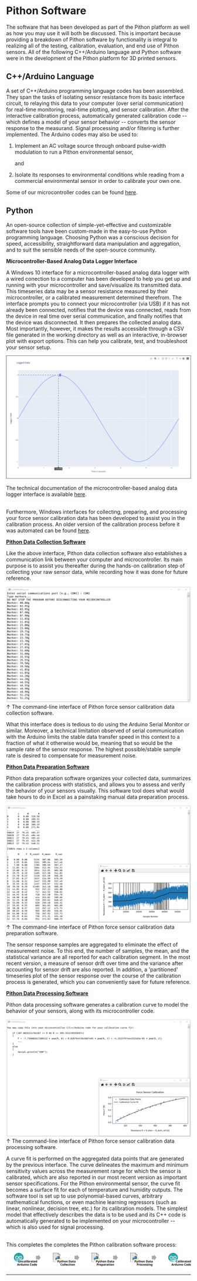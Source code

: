 # Pithon Software

The software that has been developed as part of the Pithon platform as well as how you may use it will both be discussed. This is important because providing a breakdown of Pithon software by functionality is integral to realizing all of the testing, calibration, evaluation, and end use of Pithon sensors. All of the following C++/Arduino language and Python software were in the development of the Pithon platform for 3D printed sensors.

## C++/Arduino Language

A set of C++/Arduino programming language codes has been assembled. They span the tasks of isolating sensor resistance from its basic interface circuit, to relaying this data to your computer (over serial communication) for real-time monitoring, real-time plotting, and sensor calibration. After the interactive calibration process, automatically generated calibration code -- which defines a model of your sensor behavior -- converts the sensor response to the measurand. Signal processing and/or filtering is further implemented. The Arduino codes may also be used to:

 1. Implement an AC voltage source through onboard pulse-width modulation to run a Pithon environmental sensor,
    
    and

 2. Isolate its responses to environmental conditions while reading from a commercial environmental sensor in order to calibrate your own one.

Some of our microcontroller codes can be found [here](https://3d-printed-sensors-development-platform.readthedocs.io/en/latest/4-Terminal-Sensing-for-Real-Time-Data-Logging-Using-a-Microcontroller.html).

## Python

An open-source collection of simple-yet-effective and customizable software tools have been custom-made in the easy-to-use Python programming language. Choosing Python was a conscious decision for speed, accessibility, straightforward data manipulation and aggregation, and to suit the sensible needs of the open-source community.

**Microcontroller-Based Analog Data Logger Interface**

A Windows 10 interface for a microcontroller-based analog data logger with a wired conection to a computer has been developed to help you get up and running with your microcontroller and save/visualize its transmitted data. This timeseries data may be a sensor resistance measured by their microcontroller, or a calibrated measurement determined therefrom. The interface prompts you to connect your microcontroller (via USB) if it has not already been connected, notifies that the device was connected, reads from the device in real time over serial communication, and finally notifies that the device was disconnected. It then prepares the collected analog data. Most importantly, however, it makes the results accessible through a CSV file generated in the working directory as well as an interactive, in-browser plot with export options. This can help you calibrate, test, and troubleshoot your sensor setup.

![](https://raw.githubusercontent.com/keeganmjgreen/3D-Printed-Sensors-Development-Platform/main/img/Microcontroller_Based_Analog_Data_Logger_Interface_Example.png)

The technical documentation of the microcontroller-based analog data logger interface is available [here](https://3d-printed-sensors-development-platform.readthedocs.io/en/latest/Microcontroller-Based-Analog-Data-Logger-Interface.html). \
​

Furthermore, Windows interfaces for collecting, preparing, and processing your force sensor calibration data has been developed to assist you in the calibration process. An older version of the calibration process before it was automated can be found [here](https://3d-printed-sensors-development-platform.readthedocs.io/en/latest/Calibrating-Your-Force-Sensor.html).

[**Pithon Data Collection Software**](https://raw.githubusercontent.com/keeganmjgreen/3D-Printed-Sensors-Development-Platform/main/Force-Sensor-Calibration-Software/Force-Sensor-Calibration-Data-Collection/Force_Sensor_Calibration_Data_Collection.py)

Like the above interface, Pithon data collection software also establishes a communication link between your computer and microcontroller. Its main purpose is to assist you thereafter during the hands-on calibration step of collecting your raw sensor data, while recording how it was done for future reference.

![](https://raw.githubusercontent.com/keeganmjgreen/3D-Printed-Sensors-Development-Platform/main/img/Pithon-Software/Force_Sensor_Calibration_Data_Collection.png) \
$\uparrow$ The command-line interface of Pithon force sensor calibration data collection software.

What this interface does is tedious to do using the Arduino Serial Monitor or similar. Moreover, a technical limitation observed of serial communication with the Arduino limits the stable data transfer speed in this context to a fraction of what it otherwise would be, meaning that so would be the sample rate of the sensor response. The highest possible/stable sample rate is desired to compensate for measurement noise.

[**Pithon Data Preparation Software**](https://raw.githubusercontent.com/keeganmjgreen/3D-Printed-Sensors-Development-Platform/main/Force-Sensor-Calibration-Software/Force-Sensor-Calibration-Data-Preparation/Force_Sensor_Calibration_Data_Preparation.py)

Pithon data preparation software organizes your collected data, summarizes the calibration process with statistics, and allows you to assess and verify the behavior of your sensors visually. This software tool does what would take hours to do in Excel as a painstaking manual data preparation process.

![](https://raw.githubusercontent.com/keeganmjgreen/3D-Printed-Sensors-Development-Platform/main/img/Pithon-Software/Force_Sensor_Calibration_Data_Preparation.png) \
$\uparrow$ The command-line interface of Pithon force sensor calibration data preparation software.

The sensor response samples are aggregated to eliminate the effect of measurement noise. To this end, the number of samples, the mean, and the statistical variance are all reported for each calibration segment. In the most recent version, a measure of sensor drift over time and the variance after accounting for sensor drift are also reported. In addition, a 'partitioned' timeseries plot of the sensor response over the course of the calibration process is generated, which you can conveniently save for future reference.

[**Pithon Data Processing Software**](https://raw.githubusercontent.com/keeganmjgreen/3D-Printed-Sensors-Development-Platform/main/Force-Sensor-Calibration-Software/Force-Sensor-Calibration-Data-Processing/Force_Sensor_Calibration_Data_Processing.py)

Pithon data processing software generates a calibration curve to model the behavior of your sensors, along with its microcontroller code.

![](https://raw.githubusercontent.com/keeganmjgreen/3D-Printed-Sensors-Development-Platform/main/img/Pithon-Software/Force_Sensor_Calibration_Data_Processing.png) \
$\uparrow$ The command-line interface of Pithon force sensor calibration data processing software.

A curve fit is performed on the aggregated data points that are generated by the previous interface. The curve delineates the maximum and minimum sensitivity values across the measurement range for which the sensor is calibrated, which are also reported in our most recent version as important sensor specifications. For the Pithon environmental sensor, the curve fit becomes a surface fit for each of temperature and humidity outputs. The software tool is set up to use polynomial-based curves, arbitrary mathematical functions, or even machine learning regressors (such as linear, nonlinear, decision tree, etc.) for its calibration models. The simplest model that effectively describes the data is to be used and its C++ code is automatically generated to be implemented on your microcontroller -- which is also used for signal processing. \
​

This completes the completes the Pithon calibration software process:

![](https://raw.githubusercontent.com/keeganmjgreen/3D-Printed-Sensors-Development-Platform/main/img/Pithon-Software/Pithon-Calibration-Software-Process.svg)

----
